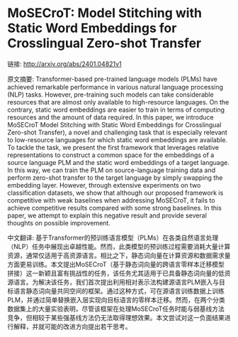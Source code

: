 # MoSECroT: Model Stitching with Static Word Embeddings for Crosslingual Zero-shot Transfer

链接: http://arxiv.org/abs/2401.04821v1

原文摘要:
Transformer-based pre-trained language models (PLMs) have achieved remarkable
performance in various natural language processing (NLP) tasks. However,
pre-training such models can take considerable resources that are almost only
available to high-resource languages. On the contrary, static word embeddings
are easier to train in terms of computing resources and the amount of data
required. In this paper, we introduce MoSECroT Model Stitching with Static Word
Embeddings for Crosslingual Zero-shot Transfer), a novel and challenging task
that is especially relevant to low-resource languages for which static word
embeddings are available. To tackle the task, we present the first framework
that leverages relative representations to construct a common space for the
embeddings of a source language PLM and the static word embeddings of a target
language. In this way, we can train the PLM on source-language training data
and perform zero-shot transfer to the target language by simply swapping the
embedding layer. However, through extensive experiments on two classification
datasets, we show that although our proposed framework is competitive with weak
baselines when addressing MoSECroT, it fails to achieve competitive results
compared with some strong baselines. In this paper, we attempt to explain this
negative result and provide several thoughts on possible improvement.

中文翻译:
基于Transformer的预训练语言模型（PLMs）在各类自然语言处理（NLP）任务中展现出卓越性能。然而，此类模型的预训练过程需要消耗大量计算资源，通常仅适用于高资源语言。相比之下，静态词向量在计算资源和数据需求量方面更易训练。本文提出MoSECroT（基于静态词向量的跨语言零样本迁移模型拼接）这一新颖且富有挑战性的任务，该任务尤其适用于已具备静态词向量的低资源语言。为解决该任务，我们首次提出利用相对表示法构建源语言PLM嵌入与目标语言静态词向量共同空间的框架。通过这种方式，可在源语言训练数据上训练PLM，并通过简单替换嵌入层实现向目标语言的零样本迁移。然而，在两个分类数据集上的大量实验表明，尽管该框架在处理MoSECroT任务时能与弱基线方法竞争，但相较于某些强基线方法仍无法取得理想效果。本文尝试对这一负面结果进行解释，并就可能的改进方向提出若干思考。
